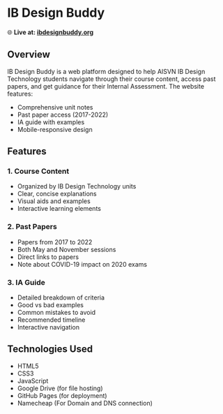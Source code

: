 # IB Design Buddy

🌐 **Live at: [ibdesignbuddy.org](https://ibdesignbuddy.org)**

## Overview

IB Design Buddy is a web platform designed to help AISVN IB Design Technology students navigate through their course content, access past papers, and get guidance for their Internal Assessment. The website features:

- Comprehensive unit notes
- Past paper access (2017-2022)
- IA guide with examples
- Mobile-responsive design

## Features

### 1. Course Content
- Organized by IB Design Technology units
- Clear, concise explanations
- Visual aids and examples
- Interactive learning elements

### 2. Past Papers
- Papers from 2017 to 2022
- Both May and November sessions
- Direct links to papers
- Note about COVID-19 impact on 2020 exams

### 3. IA Guide
- Detailed breakdown of criteria
- Good vs bad examples
- Common mistakes to avoid
- Recommended timeline
- Interactive navigation

## Technologies Used
- HTML5
- CSS3
- JavaScript
- Google Drive (for file hosting)
- GitHub Pages (for deployment)
- Namecheap (For Domain and DNS connection)
